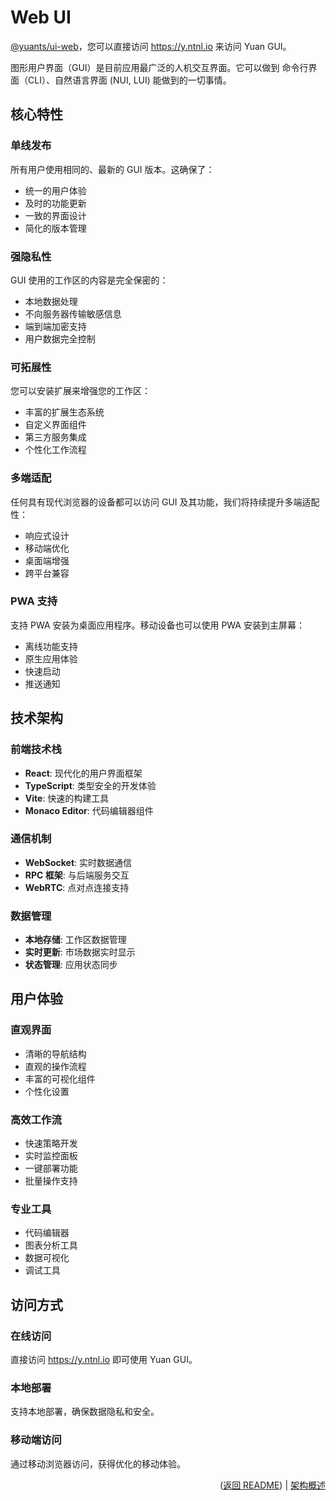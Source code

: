 # Web UI

[@yuants/ui-web](./packages/@yuants-ui-web.md)，您可以直接访问 https://y.ntnl.io 来访问 Yuan GUI。

图形用户界面（GUI）是目前应用最广泛的人机交互界面。它可以做到 命令行界面（CLI）、自然语言界面 (NUI, LUI) 能做到的一切事情。

## 核心特性

### 单线发布

所有用户使用相同的、最新的 GUI 版本。这确保了：

- 统一的用户体验
- 及时的功能更新
- 一致的界面设计
- 简化的版本管理

### 强隐私性

GUI 使用的工作区的内容是完全保密的：

- 本地数据处理
- 不向服务器传输敏感信息
- 端到端加密支持
- 用户数据完全控制

### 可拓展性

您可以安装扩展来增强您的工作区：

- 丰富的扩展生态系统
- 自定义界面组件
- 第三方服务集成
- 个性化工作流程

### 多端适配

任何具有现代浏览器的设备都可以访问 GUI 及其功能，我们将持续提升多端适配性：

- 响应式设计
- 移动端优化
- 桌面端增强
- 跨平台兼容

### PWA 支持

支持 PWA 安装为桌面应用程序。移动设备也可以使用 PWA 安装到主屏幕：

- 离线功能支持
- 原生应用体验
- 快速启动
- 推送通知

## 技术架构

### 前端技术栈

- **React**: 现代化的用户界面框架
- **TypeScript**: 类型安全的开发体验
- **Vite**: 快速的构建工具
- **Monaco Editor**: 代码编辑器组件

### 通信机制

- **WebSocket**: 实时数据通信
- **RPC 框架**: 与后端服务交互
- **WebRTC**: 点对点连接支持

### 数据管理

- **本地存储**: 工作区数据管理
- **实时更新**: 市场数据实时显示
- **状态管理**: 应用状态同步

## 用户体验

### 直观界面

- 清晰的导航结构
- 直观的操作流程
- 丰富的可视化组件
- 个性化设置

### 高效工作流

- 快速策略开发
- 实时监控面板
- 一键部署功能
- 批量操作支持

### 专业工具

- 代码编辑器
- 图表分析工具
- 数据可视化
- 调试工具

## 访问方式

### 在线访问

直接访问 https://y.ntnl.io 即可使用 Yuan GUI。

### 本地部署

支持本地部署，确保数据隐私和安全。

### 移动端访问

通过移动浏览器访问，获得优化的移动体验。

<p align="right">(<a href="../../README.md">返回 README</a>) | <a href="architecture-overview.md">架构概述</a></p>
